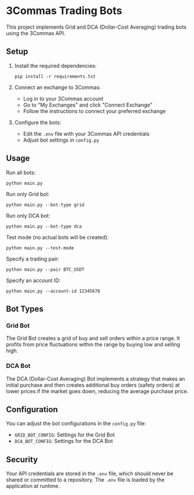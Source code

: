 # 3Commas Trading Bots

This project implements Grid and DCA (Dollar-Cost Averaging) trading bots using the 3Commas API.

## Setup

1. Install the required dependencies:
   ```
   pip install -r requirements.txt
   ```

2. Connect an exchange to 3Commas:
   - Log in to your 3Commas account
   - Go to "My Exchanges" and click "Connect Exchange"
   - Follow the instructions to connect your preferred exchange

3. Configure the bots:
   - Edit the `.env` file with your 3Commas API credentials
   - Adjust bot settings in `config.py`

## Usage

Run all bots:
```
python main.py
```

Run only Grid bot:
```
python main.py --bot-type grid
```

Run only DCA bot:
```
python main.py --bot-type dca
```

Test mode (no actual bots will be created):
```
python main.py --test-mode
```

Specify a trading pair:
```
python main.py --pair BTC_USDT
```

Specify an account ID:
```
python main.py --account-id 12345678
```

## Bot Types

### Grid Bot
The Grid Bot creates a grid of buy and sell orders within a price range. It profits from price fluctuations within the range by buying low and selling high.

### DCA Bot
The DCA (Dollar-Cost Averaging) Bot implements a strategy that makes an initial purchase and then creates additional buy orders (safety orders) at lower prices if the market goes down, reducing the average purchase price.

## Configuration

You can adjust the bot configurations in the `config.py` file:

- `GRID_BOT_CONFIG`: Settings for the Grid Bot
- `DCA_BOT_CONFIG`: Settings for the DCA Bot

## Security

Your API credentials are stored in the `.env` file, which should never be shared or committed to a repository. The `.env` file is loaded by the application at runtime.
